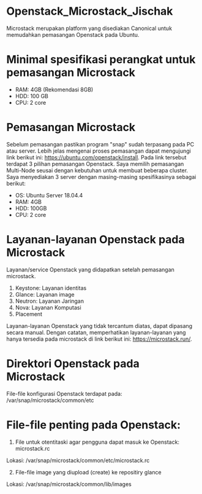 # Openstack_Microstack_Jischak
Microstack merupakan platform yang disediakan Canonical untuk memudahkan pemasangan Openstack pada Ubuntu.

# Minimal spesifikasi perangkat untuk pemasangan Microstack
- RAM: 4GB (Rekomendasi 8GB)
- HDD: 100 GB
- CPU: 2 core

# Pemasangan Microstack
Sebelum pemasangan pastikan program "snap" sudah terpasang pada PC atau server. 
Lebih jelas mengenai proses pemasangan dapat mengujungi link berikut ini: https://ubuntu.com/openstack/install.
Pada link tersebut terdapat 3 pilihan pemasangan Openstack. Saya memilih pemasangan Multi-Node seusai dengan kebutuhan
untuk membuat beberapa cluster. Saya menyediakan 3 server dengan masing-masing spesifikasinya sebagai berikut:
- OS: Ubuntu Server 18.04.4
- RAM: 4GB
- HDD: 100GB
- CPU: 2 core

# Layanan-layanan Openstack pada Microstack
Layanan/service Openstack yang didapatkan setelah pemasangan microstack. 
1. Keystone: Layanan identitas
2. Glance: Layanan image
3. Neutron: Layanan Jaringan
4. Nova: Layanan Komputasi
5. Placement

Layanan-layanan Openstack yang tidak tercantum diatas, dapat dipasang secara manual.
Dengan catatan, memperhatikan layanan-layanan yang hanya tersedia pada microstack 
di link berikut ini: https://microstack.run/.

# Direktori Openstack pada Microstack
File-file konfigurasi Openstack terdapat pada: /var/snap/microstack/common/etc

# File-file penting pada Openstack:
1) File untuk otentitaski agar pengguna dapat masuk ke Openstack: microstack.rc

Lokasi: /var/snap/microstack/common/etc/microstack.rc

2) File-file image yang diupload (create) ke repositiry glance

Lokasi: /var/snap/microstack/common/lib/images








